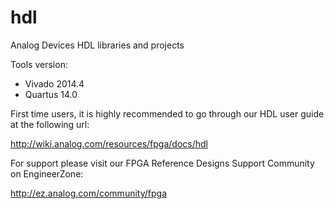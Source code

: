 hdl
===

Analog Devices HDL libraries and projects

Tools version:
- Vivado 2014.4
- Quartus 14.0

First time users, it is highly recommended to go through our HDL user guide at the following url:

http://wiki.analog.com/resources/fpga/docs/hdl

For support please visit our FPGA Reference Designs Support Community on EngineerZone:

http://ez.analog.com/community/fpga
